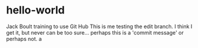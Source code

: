 # hello-world
Jack Boult training to use Git Hub
This is me testing the edit branch.
I think I get it, but never can be too sure...
perhaps this is a 'commit message' or perhaps not.
a
